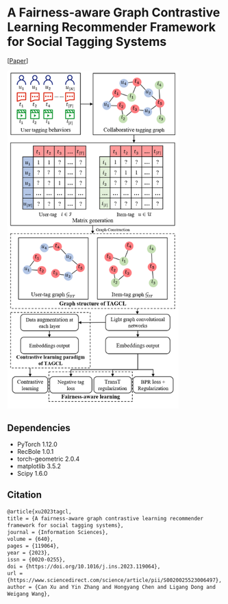 # A Fairness-aware Graph Contrastive Learning Recommender Framework for Social Tagging Systems

[[Paper](https://www.sciencedirect.com/science/article/pii/S0020025523006497)]

<img src="outputs/tagcl.png" width="400">

## Dependencies
- PyTorch 1.12.0
- RecBole 1.0.1
- torch-geometric 2.0.4
- matplotlib 3.5.2
- Scipy 1.6.0

## Citation

```
@article{xu2023tagcl,
title = {A fairness-aware graph contrastive learning recommender framework for social tagging systems},
journal = {Information Sciences},
volume = {640},
pages = {119064},
year = {2023},
issn = {0020-0255},
doi = {https://doi.org/10.1016/j.ins.2023.119064},
url = {https://www.sciencedirect.com/science/article/pii/S0020025523006497},
author = {Can Xu and Yin Zhang and Hongyang Chen and Ligang Dong and Weigang Wang},
```

